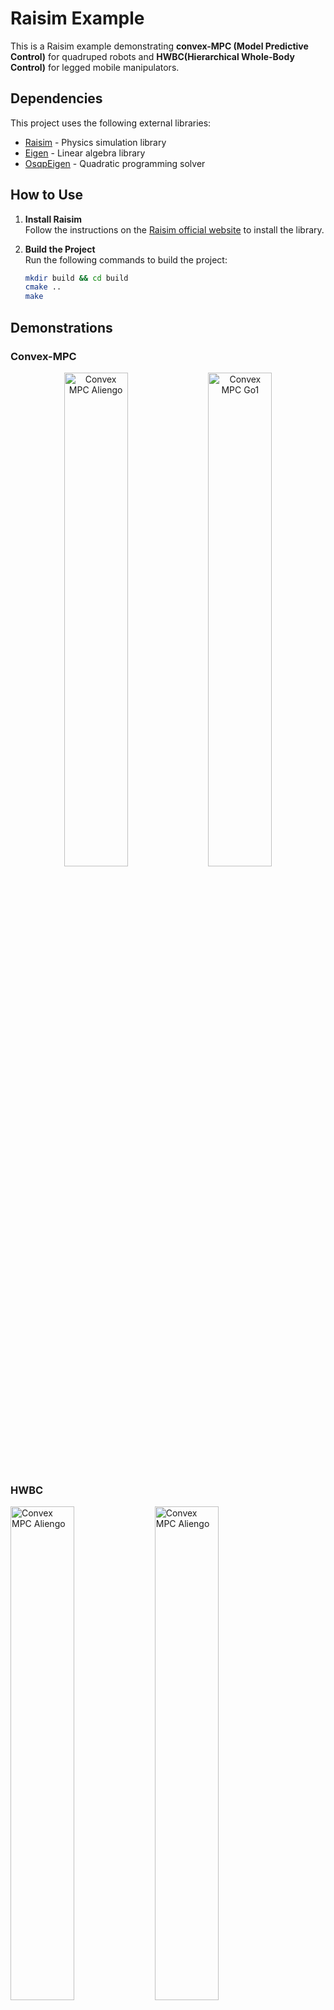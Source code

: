 # Raisim Example
This is a Raisim example demonstrating **convex-MPC (Model Predictive Control)** for quadruped robots and **HWBC(Hierarchical Whole-Body Control)** for legged mobile manipulators.

## Dependencies
This project uses the following external libraries:

- [Raisim](https://raisim.com/) - Physics simulation library
- [Eigen](https://eigen.tuxfamily.org/dox/) - Linear algebra library
- [OsqpEigen](https://github.com/robotology/osqp-eigen) - Quadratic programming solver

## How to Use
1. **Install Raisim**  
   Follow the instructions on the [Raisim official website](https://raisim.com/) to install the library.

2. **Build the Project**  
   Run the following commands to build the project:

   ```bash
   mkdir build && cd build
   cmake .. 
   make

## Demonstrations

### Convex-MPC

<p align="center">
  <img src="assets/convexMPC_aliengo.gif" alt="Convex MPC Aliengo" width="45%">
  <img src="assets/convexMPC_go1.gif" alt="Convex MPC Go1" width="45%">
</p>

### HWBC
<img src="assets/configuration.png" alt="Convex MPC Aliengo" width="45%">
<img src="assets/convexMPC_aliengo.gif" alt="Convex MPC Aliengo" width="45%">
